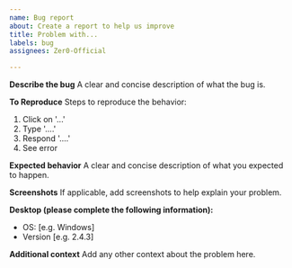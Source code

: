 ```yaml
---
name: Bug report
about: Create a report to help us improve
title: Problem with...
labels: bug
assignees: Zer0-Official

---
```


**Describe the bug**
A clear and concise description of what the bug is.

**To Reproduce**
Steps to reproduce the behavior:
1. Click on '...'
2. Type '....'
3. Respond '....'
4. See error

**Expected behavior**
A clear and concise description of what you expected to happen.

**Screenshots**
If applicable, add screenshots to help explain your problem.

**Desktop (please complete the following information):**
 - OS: [e.g. Windows]
 - Version [e.g. 2.4.3]

**Additional context**
Add any other context about the problem here.
